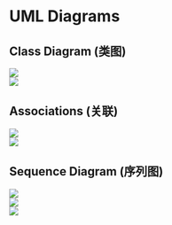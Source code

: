 # UML Diagrams

## Class Diagram (类图)

<img src="https://github.com/Ziang-Lu/edX-Software-Object-Oriented-Design/blob/master/1-UML Diagrams/class_hierarchy.png?raw=true">

<br>

<img src="https://github.com/Ziang-Lu/edX-Software-Object-Oriented-Design/blob/master/1-UML Diagrams/class_hierarchy_example.png?raw=true">

<br>

## Associations (关联)

<img src="https://github.com/Ziang-Lu/edX-Software-Object-Oriented-Design/blob/master/1-UML Diagrams/associations.png?raw=true">

<br>

<img src="https://github.com/Ziang-Lu/edX-Software-Object-Oriented-Design/blob/master/1-UML Diagrams/associations_example.png?raw=true">

<br>

## Sequence Diagram (序列图)

<img src="https://github.com/Ziang-Lu/edX-Software-Object-Oriented-Design/blob/master/1-UML Diagrams/sequence_diagram.png?raw=true">

<br>

<img src="https://github.com/Ziang-Lu/edX-Software-Object-Oriented-Design/blob/master/1-UML Diagrams/sequence_diagram_simple.png?raw=true">

<br>

<img src="https://github.com/Ziang-Lu/edX-Software-Object-Oriented-Design/blob/master/1-UML Diagrams/sequence_diagram_loop.png?raw=true">

